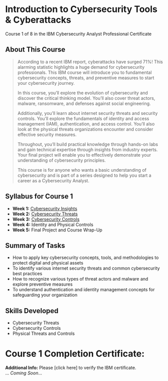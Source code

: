 # Introduction to Cybersecurity Tools & Cyberattacks
Course 1 of 8 in the IBM Cybersecurity Analyst Professional Certificate
## About This Course
> According to a recent IBM report, cyberattacks have surged 71%! This alarming statistic highlights a huge demand for cybersecurity professionals. This IBM course will introduce you to fundamental cybersecurity concepts, threats, and preventive measures to start your cybersecurity journey.
> 
> In this course, you’ll explore the evolution of cybersecurity and discover the critical thinking model. You’ll also cover threat actors, malware, ransomware, and defenses against social engineering.
> 
> Additionally, you’ll learn about internet security threats and security controls. You’ll explore the fundamentals of identity and access management (IAM), authentication, and access control. You’ll also look at the physical threats organizations encounter and consider effective security measures.
> 
> Throughout, you’ll build practical knowledge through hands-on labs and gain technical expertise through insights from industry experts. Your final project will enable you to effectively demonstrate your understanding of cybersecurity principles.
> 
> This course is for anyone who wants a basic understanding of cybersecurity and is part of a series designed to help you start a career as a Cybersecurity Analyst.

## Syllabus for Course 1
- **Week 1:** [Cybersecurity Insights](https://github.com/KailaniBailey/IBM-Cybersecurity-Analyst-Professional-Certificate/tree/main/Course%201:%20Introduction%20to%20Cybersecurity%20Tools%20&%20Cyberattacks/Week%201:%20Cybersecurity%20Insights)
- **Week 2:** [Cybersecurity Threats](https://github.com/KailaniBailey/IBM-Cybersecurity-Analyst-Professional-Certificate/tree/main/Course%201:%20Introduction%20to%20Cybersecurity%20Tools%20&%20Cyberattacks/Week%202:%20Cybersecurity%20Threats)
- **Week 3:** [Cybersecurity Controls](https://github.com/KailaniBailey/IBM-Cybersecurity-Analyst-Professional-Certificate/tree/main/Course%201:%20Introduction%20to%20Cybersecurity%20Tools%20&%20Cyberattacks/Week%203:%20Cybersecurity%20Controls)
- **Week 4:** Identity and Physical Controls
- **Week 5:** Final Project and Course Wrap-Up
## Summary of Tasks
- How to apply key cybersecurity concepts, tools, and methodologies to protect digital and physical assets
- To identify various internet security threats and common cybersecurity best practices
- How to recognize various types of threat actors and malware and explore preventive measures
- To understand authentication and identity management concepts for safeguarding your organization
## Skills Developed
- Cybersecurity Threats
- Cybersecurity Controls
- Physical Threats and Controls
# Course 1 Completion Certificate:
**Additional Info:** Please [click here] to verify the IBM certificate. <Br>
... *Coming Soon*...

